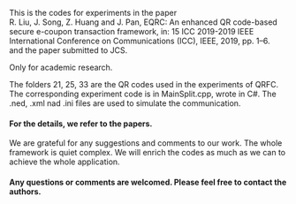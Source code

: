 This is the codes for experiments in the paper     
R. Liu, J. Song, Z. Huang and J. Pan, EQRC: An enhanced QR code-based secure e-coupon transaction framework, 
in: 15 ICC 2019-2019 IEEE International Conference on Communications (ICC), IEEE, 2019, pp. 1–6.     
and the paper submitted to JCS.     

Only for academic research.

The folders 21, 25, 33 are the QR codes used in the experiments of QRFC.
The corresponding experiment code is in MainSplit.cpp, wrote in C#.
The .ned, .xml nad .ini files are used to simulate the communication.

#### For the details, we refer to the papers.

We are grateful for any suggestions and comments to our work.
The whole framework is quiet complex. We will enrich the codes as much as we can to achieve the whole application.

#### Any questions or comments are welcomed. Please feel free to contact the authors.
